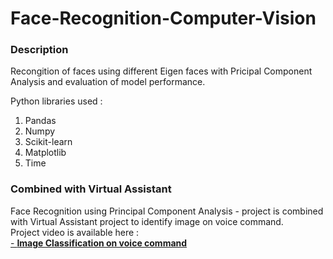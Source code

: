 # Face-Recognition-Computer-Vision
### Description
Recongition of faces using different Eigen faces with Pricipal Component Analysis and evaluation of model performance.

Python libraries used :

1. Pandas
2. Numpy
3. Scikit-learn
4. Matplotlib
5. Time


### Combined with Virtual Assistant

Face Recognition using Principal Component Analysis - project is combined with Virtual Assistant project to identify image on voice command.</br>
Project video is available here :</br>
<a href =  "https://github.com/aniketsinha06/Image-Classification-using-CNN-and-Tensorflow-Deep-Learning/tree/master/Video">- __Image Classification on voice command__</a></br>


